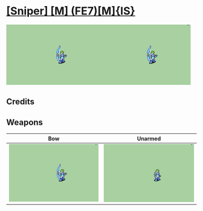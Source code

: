 # [\[Sniper\] \[M\] \(FE7\)\[M\]{IS}](./)

<img src="./5.%20Bow/Bow_000.png" alt="[Sniper] [M] (FE7)[M]{IS} standing" />

## Credits



## Weapons


|Bow |Unarmed |
|  :---: | :---: |
| <img alt="Bow animation" src="./5.%20Bow/Bow.gif" /> | <img alt="Unarmed animation" src="./8.%20Unarmed/Unarmed.gif" /> |
